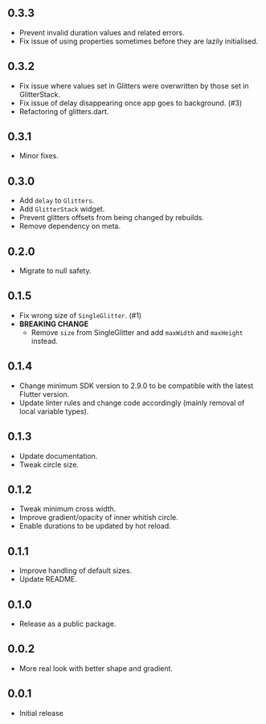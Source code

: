 ## 0.3.3

- Prevent invalid duration values and related errors.
- Fix issue of using properties sometimes before they are lazily initialised.

## 0.3.2

- Fix issue where values set in Glitters were overwritten by those set in GlitterStack.
- Fix issue of delay disappearing once app goes to background. (#3)
- Refactoring of glitters.dart.

## 0.3.1

- Minor fixes.

## 0.3.0

- Add `delay` to `Glitters`.
- Add `GlitterStack` widget.
- Prevent glitters offsets from being changed by rebuilds.
- Remove dependency on meta.

## 0.2.0

- Migrate to null safety.

## 0.1.5

- Fix wrong size of `SingleGlitter`. (#1)
- **BREAKING CHANGE**
    - Remove `size` from SingleGlitter and add `maxWidth` and `maxHeight` instead.

## 0.1.4

- Change minimum SDK version to 2.9.0 to be compatible with the latest Flutter version.
- Update linter rules and change code accordingly (mainly removal of local variable types).

## 0.1.3

- Update documentation.
- Tweak circle size.

## 0.1.2

- Tweak minimum cross width.
- Improve gradient/opacity of inner whitish circle.
- Enable durations to be updated by hot reload. 

## 0.1.1

- Improve handling of default sizes.
- Update README.

## 0.1.0

- Release as a public package.

## 0.0.2

- More real look with better shape and gradient.

## 0.0.1

- Initial release
